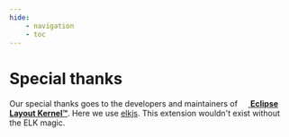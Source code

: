 ```yaml
---
hide:
    - navigation
    - toc
---
```


<!--
 ~ SPDX-FileCopyrightText: 2022 Copyright DB InfraGO AG and the capellambse-context-diagrams contributors
 ~ SPDX-License-Identifier: Apache-2.0
 -->

Special thanks
==============

Our special thanks goes to the developers and maintainers of [<img src="https://www.eclipse.org/elk/img/elk.svg" style="height: 15px"> **Eclipse Layout Kernel™**](https://www.eclipse.org/elk/).
Here we use [elkjs](https://github.com/kieler/elkjs#readme). This extension wouldn't exist without the ELK magic.
